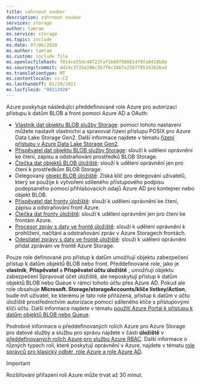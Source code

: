 ```yaml
---
title: zahrnout soubor
description: zahrnout soubor
services: storage
author: tamram
ms.service: storage
ms.topic: include
ms.date: 07/06/2020
ms.author: tamram
ms.custom: include file
ms.openlocfilehash: f014ce55dc40723faf1b60f908814f9fa0428b8e
ms.sourcegitcommit: dd24c3f35e286c5b7f6c3467a256ff85343826ad
ms.translationtype: MT
ms.contentlocale: cs-CZ
ms.lasthandoff: 01/29/2021
ms.locfileid: "99213928"
---
```

Azure poskytuje následující předdefinované role Azure pro autorizaci přístupu k datům BLOB a front pomocí Azure AD a OAuth:

- [Vlastník dat objektu BLOB služby Storage](../articles/role-based-access-control/built-in-roles.md#storage-blob-data-owner): pomocí tohoto nastavení můžete nastavit vlastnictví a spravovat řízení přístupu POSIX pro Azure Data Lake Storage Gen2. Další informace najdete v tématu [řízení přístupu v Azure Data Lake Storage Gen2](../articles/storage/blobs/data-lake-storage-access-control.md).
- [Přispěvatel dat objektu BLOB služby Storage](../articles/role-based-access-control/built-in-roles.md#storage-blob-data-contributor): slouží k udělení oprávnění ke čtení, zápisu a odstraňování prostředků BLOB Storage.
- [Čtečka dat objektů BLOB úložiště](../articles/role-based-access-control/built-in-roles.md#storage-blob-data-reader): slouží k udělení oprávnění jen pro čtení k prostředkům BLOB Storage.
- Delegovaný [objekt BLOB úložiště](../articles/role-based-access-control/built-in-roles.md#storage-blob-delegator): Získá klíč pro delegování uživatelů, který se použije k vytvoření sdíleného přístupového podpisu podepsaného pomocí přihlašovacích údajů Azure AD pro kontejner nebo objekt BLOB.
- [Přispěvatel dat fronty úložiště](../articles/role-based-access-control/built-in-roles.md#storage-queue-data-contributor): slouží k udělení oprávnění ke čtení, zápisu a odstraňování front Azure.
- [Čtečka dat fronty úložiště](../articles/role-based-access-control/built-in-roles.md#storage-queue-data-reader): slouží k udělení oprávnění jen pro čtení ke frontám Azure.
- [Procesor zpráv s daty ve frontě úložiště](../articles/role-based-access-control/built-in-roles.md#storage-queue-data-message-processor): slouží k udělení oprávnění k prohlížení, načítání a odstraňování zpráv v Azure Storagech frontách.
- [Odesílatel zprávy s daty ve frontě úložiště](../articles/role-based-access-control/built-in-roles.md#storage-queue-data-message-sender): slouží k udělení oprávnění přidat zprávám ve frontě Azure Storage.

Pouze role definované pro přístup k datům umožňují objektu zabezpečení přístup k datům objektů BLOB nebo front. Předdefinované role, jako je **vlastník**, **Přispěvatel** a **Přispěvatel účtu úložiště** , umožňují objektu zabezpečení Spravovat účet úložiště, ale neposkytují přístup k datům objektů BLOB nebo Queue v rámci tohoto účtu přes Azure AD. Pokud ale role obsahuje **Microsoft. Storage/storageAccounts/klíče listkey/Action**, bude mít uživatel, ke kterému je tato role přiřazená, přístup k datům v účtu úložiště prostřednictvím autorizace pomocí sdíleného klíče s přístupovými klíči účtu. Další informace najdete v tématu [použití Azure Portal k přístupu k datům objektů BLOB nebo Queue](../articles/storage/blobs/authorize-data-operations-portal.md).

Podrobné informace o předdefinovaných rolích Azure pro Azure Storage pro datové služby a službu pro správu najdete v části **úložiště** v [předdefinovaných rolích Azure pro službu Azure RBAC](../articles/role-based-access-control/built-in-roles.md#storage). Další informace o různých typech rolí, které poskytují oprávnění v Azure, najdete v tématu [role správců pro klasický odběr, role Azure a role Azure AD](../articles/role-based-access-control/rbac-and-directory-admin-roles.md).

> [!IMPORTANT]
> Rozšiřování přiřazení rolí Azure může trvat až 30 minut.
